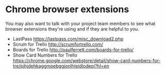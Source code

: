# Chrome browser extensions

You may also want to talk with your project team members to see what browser extensions they're using and if they are helpful to you.

* LastPass https://lastpass.com/misc_download2.php
* Scrum for Trello http://scrumfortrello.com/
* Boards for Trello http://paulferrett.com/boards-for-trello/
* Show Card Numbers for Trello https://chrome.google.com/webstore/detail/show-card-numbers-for-tre/pjhjdehkaggmpebggjonlhleidlodepi?hl=en
